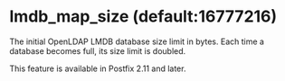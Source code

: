 # lmdb_map_size (default:16777216) 


The initial OpenLDAP LMDB database size limit in bytes.  Each time
a database becomes full, its size limit is doubled.



This feature is available in Postfix 2.11 and later.



